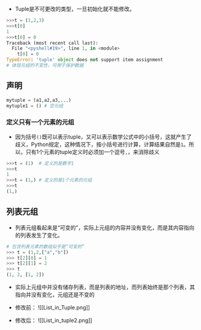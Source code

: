 
- Tuple是不可更改的类型，一旦初始化就不能修改。
```python
>>>t = (1,2,3)
>>>t[0]
1
>>>t[0] = 0
Traceback (most recent call last):
  File "<pyshell#19>", line 1, in <module>
    t[0] = 0
TypeError: 'tuple' object does not support item assignment
# 体现元组的不变性，可用于保护数据
```
## 声明

```python
mytuple = (a1,a2,a3,...) 
mytuple1 = () # 空元组
```
### 定义只有一个元素的元组

- 因为括号`()`既可以表示tuple，又可以表示数学公式中的小括号，这就产生了歧义，Python规定，这种情况下，按小括号进行计算，计算结果自然是`1`。所以，只有1个元素的tuple定义时必须加一个逗号`,`，来消除歧义
```python
>>>t = (1)  # 定义的是数字1
>>>t
1
>>>t = (1,) # 定义的是1个元素的元组
>>>t
(1,)
```

## 列表元组

- 列表元组看起来是“可变的”，实际上元组的内容并没有变化，而是其内容指向的列表发生了变化。
```python
# 包含列表元素的数组似乎是“可变的”
>>> t = (1,2,["a","b"])
>>> t[2][0] = 1
>>> t[2][1] = 2
>>> t
(1, 2, [1, 2])
```

- 实际上元组中并没有储存列表，而是列表的地址，而列表始终是那个列表，其指向并没有变化，元组还是不变的

- 修改前：
![[List_in_Tuple.png]]

- 修改后：
![[List_in_tuple2.png]]